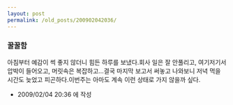 ```yaml
---
layout: post
permalink: /old_posts/200902042036/
---
```


### 꿀꿀함

아침부터 예감이 썩 좋지 않더니 힘든 하루를 보냈다.회사 일은 잘 안풀리고, 여기저기서 압박이 들어오고, 머릿속은 복잡하고...결국 마지막 보고서 써놓고 나와보니 저녁 먹을 시간도 늦었고 피곤하다.이번주는 아마도 계속 이런 상태로 가지 않을까 싶다.



- 2009/02/04 20:36 에 작성